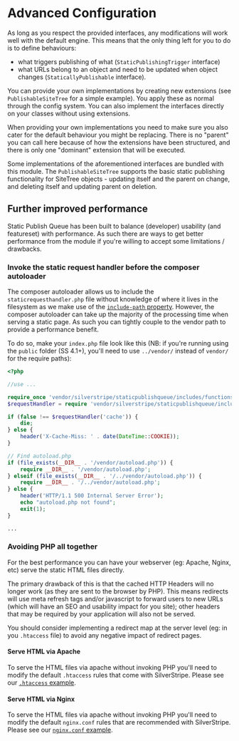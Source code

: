 # Advanced Configuration

As long as you respect the provided interfaces, any modifications will work well with the default engine. This means
that the only thing left for you to do is to define behaviours:

* what triggers publishing of what (`StaticPublishingTrigger` interface)
* what URLs belong to an object and need to be updated when object changes (`StaticallyPublishable` interface).

You can provide your own implementations by creating new extensions (see `PublishableSiteTree` for a simple
example). You apply these as normal through the config system. You can also implement the interfaces directly on your
classes without using extensions.

<div class="hint" markdown="1">
When providing your own implementations you need to make sure you also cater for the default behaviour you might be
replacing. There is no "parent" you can call here because of how the extensions have been structured, and there is only
one "dominant" extension that will be executed.
</div>

Some implementations of the aforementioned interfaces are bundled with this module. The `PublishableSiteTree` supports
the basic static publishing functionality for SiteTree objects - updating itself and the parent on change, and
deleting itself and updating parent on deletion.

## Further improved performance

Static Publish Queue has been built to balance (developer) usability (and featureset) with performance. As such
there are ways to get better performance from the module if you're willing to accept some limitations / drawbacks.

### Invoke the static request handler before the composer autoloader

The composer autoloader allows us to include the `staticrequesthandler.php` file without knowledge of where it lives in
the filesystem as we make use of the [`include-path` property](https://getcomposer.org/doc/04-schema.md#include-path).
However, the composer autoloader can take up the majority of the processing time when serving a static page. As such you
can tightly couple to the vendor path to provide a performance benefit.

To do so, make your `index.php` file look like this (NB: if you're running using the `public` folder (SS 4.1+), you'll
need to use `../vendor/` instead of `vendor/` for the require paths):

```php
<?php

//use ...

require_once 'vendor/silverstripe/staticpublishqueue/includes/functions.php';
$requestHandler = require 'vendor/silverstripe/staticpublishqueue/includes/staticrequesthandler.php';

if (false !== $requestHandler('cache')) {
    die;
} else {
    header('X-Cache-Miss: ' . date(DateTime::COOKIE));
}

// Find autoload.php
if (file_exists(__DIR__ . '/vendor/autoload.php')) {
    require __DIR__ . '/vendor/autoload.php';
} elseif (file_exists(__DIR__ . '/../vendor/autoload.php')) {
    require __DIR__ . '/../vendor/autoload.php';
} else {
    header('HTTP/1.1 500 Internal Server Error');
    echo "autoload.php not found";
    exit(1);
}

...
```

### Avoiding PHP all together

For the best performance you can have your webserver (eg: Apache, Nginx, etc) serve the static HTML files directly.

The primary drawback of this is that the cached HTTP Headers will no longer work (as they are sent to the browser by
PHP). This means redirects will use meta refresh tags and/or javascript to forward users to new URLs (which will have
an SEO and usability impact for you site); other headers that may be required by your application will also not be
served.

You should consider implementing a redirect map at the server level (eg: in you `.htaccess` file) to avoid any negative
impact of redirect pages.

#### Serve HTML via Apache

To serve the HTML files via apache without invoking PHP you'll need to modify the default `.htaccess` rules that come
with SilverStripe. Please see our [`.htaccess` example](../examples/.htaccess.example).

#### Serve HTML via Nginx

To serve the HTML files via apache without invoking PHP you'll need to modify the default `nginx.conf` rules that are
recommended with SilverStripe. Please see our [`nginx.conf` example](../examples/nginx.vhost).
